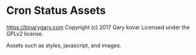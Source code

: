 # Cron Status Assets #
https://binarygary.com
Copyright (c) 2017 Gary kovar
Licensed under the GPLv2 license.

Assets such as styles, javascript, and images.